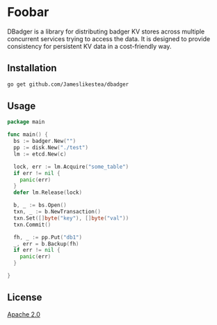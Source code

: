 # Foobar

DBadger is a library for distributing badger KV stores across multiple concurrent services trying to access the data. It is designed to provide consistency for persistent KV data in a cost-friendly way.

## Installation

```bash
go get github.com/Jameslikestea/dbadger
```

## Usage

```go
package main

func main() {
  bs := badger.New("")
  pp := disk.New("./test")
  lm := etcd.New(c)

  lock, err := lm.Acquire("some_table")
  if err != nil {
    panic(err)
  }
  defer lm.Release(lock)

  b, _ := bs.Open()
  txn, _ := b.NewTransaction()
  txn.Set([]byte("key"), []byte("val"))
  txn.Commit()

  fh, _ := pp.Put("db1")
  _, err = b.Backup(fh)
  if err != nil {
    panic(err)
  }

}
```

## License

[Apache 2.0](https://choosealicense.com/licenses/apache-2.0/)
